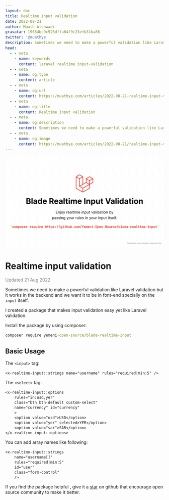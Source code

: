 ```yaml
---
layout: doc
title: Realtime input validation
date: 2022-08-21
author: Muath Alsowadi
gravatar: 19684bc9c928dffa64f9c23efb31ba86
twitter: '@muathye'
description: Sometimes we need to make a powerful validation like Laravel validation but it works in the backend and we want it to be in font-end specially on the `input` itself.
head:
  - - meta
    - name: keywords
      content: laravel realtime input-validation
  - - meta
    - name: og:type
      content: article
  - - meta
    - name: og:url
      content: https://muathye.com/articles/2022-08-21-realtime-input-validation
  - - meta
    - name: og:title
      content: Realtime input validation
  - - meta
    - name: og:description
      content: Sometimes we need to make a powerful validation like Laravel validation but it works in the backend and we want it to be in font-end specially on the `input` itself.
  - - meta
    - name: og:image
      content: https://muathye.com/articles/2022-08-21/realtime-input-validation.jpg
---
```


![An image](/articles/2022-08-21/realtime-input-validation.jpg)

# Realtime input validation

<span style="color:gray">Updated 21 Aug 2022</span>

Sometimes we need to make a powerful validation like Laravel validation but it works in the backend and we want it to be in font-end specially on the `input` itself.

I created a package that makes input validation easy yet like Laravel validation.

Install the package by using composer:

```bat
composer require yemeni-open-source/blade-realtime-input
```

## Basic Usage

The `<input>` tag:

```blade
<x-realtime-input::strings name="username" rules="required|min:5" />
```

The `<select>` tag:

```blade
<x-realtime-input::options 
    rules="in:usd,yer"
    class="btn btn-default custom-select"
    name="currency" id="currency"
    >
    <option value="usd">USD</option>
    <option value="yer" selected>YER</option>
    <option value="sar">SAR</option>
</x-realtime-input::options>
```
You can add array names like following:

```blade
<x-realtime-input::strings
    name="username[]"
    rules="required|min:5"
    id="user"
    class="form-control"
    />
```

If you find the package helpful , give it a [star](https://github.com/Yemeni-Open-Source/blade-realtime-input) on github that encourage open source community to make it better.